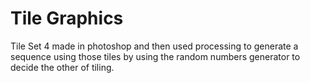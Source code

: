 # Tile Graphics

Tile Set 4 made in photoshop and then used processing to generate a sequence using those tiles by using the random numbers generator to decide the other of tiling.